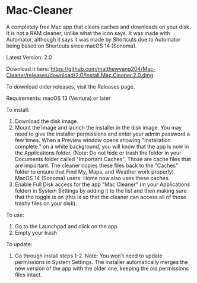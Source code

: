 # Mac-Cleaner

A completely free Mac app that clears caches and downloads on your disk. It is not a RAM cleaner, unlike what the icon says. It was made with Automator, although it says it was made by Shortcuts due to Automator being based on Shortcuts since macOS 14 (Sonoma).

Latest Version: 2.0

Download it here:
https://github.com/matthewyang204/Mac-Cleaner/releases/download/2.0/Install.Mac.Cleaner.2.0.dmg

To download older releases, visit the Releases page.

Requirements: macOS 13 (Ventura) or later

To install:

1. Download the disk image.
2. Mount the image and launch the installer in the disk image. You may need to give the installer permissions and enter your admin password a few times. When a Preview window opens showing "Installation complete." on a white background, you will know that the app is now in the Applications folder. (Note: Do not hide or trash the folder in your Documents folder called "Important Caches". Those are cache files that are important. The cleaner copies these files back to the "Caches" folder to ensure that Find My, Maps, and Weather work properly). MacOS 14 (Sonoma) users: Home now also uses these caches.
3. Enable Full Disk access for the app "Mac Cleaner" (in your Applications folder) in System Settings by adding it to the list and then making sure that the toggle is on (this is so that the cleaner can access all of those trashy files on your disk).

To use:

1. Go to the Launchpad and click on the app.
2. Empty your trash

To update:
1. Go through install steps 1-2.
Note: You won't need to update permissions in System Settings. The installer automatically merges the new version of the app with the older one, keeping the old permissions files intact.
